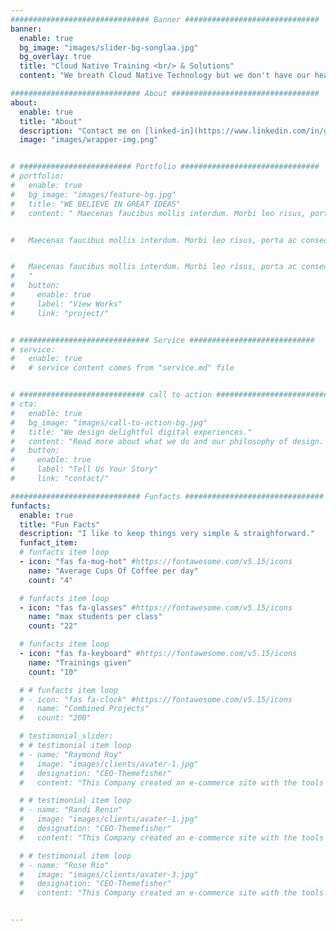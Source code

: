 ```yaml
---
############################### Banner ##############################
banner:
  enable: true
  bg_image: "images/slider-bg-songlaa.jpg"
  bg_overlay: true
  title: "Cloud Native Training <br/> & Solutions"
  content: "We breath Cloud Native Technology but we don't have our heads in the sky. We love to pass on our knowledge."

############################# About #################################
about:
  enable: true
  title: "About"
  description: "Contact me on [linked-in](https://www.linkedin.com/in/gabriel-graf-6b6446319) to discuss if you have training needs for Kubernetes, Kubernetes Security & other Cloud Native Technologies."
  image: "images/wrapper-img.png"


# ######################### Portfolio ###############################
# portfolio:
#   enable: true
#   bg_image: "images/feature-bg.jpg"
#   title: "WE BELIEVE IN GREAT IDEAS"
#   content: " Maecenas faucibus mollis interdum. Morbi leo risus, porta ac consectetur ac, vestibulum at eros. Fusce dapibus, tellus ac cursus commodo, tortor mauris condimentum nibh, ut fermentum massa justo sit amet risus.


#   Maecenas faucibus mollis interdum. Morbi leo risus, porta ac consectetur ac, vestibulum at eros. Fusce dapibus, tellus ac cursus commodo, tortor mauris condimentum nibh, ut fermentum massa justo sit amet risus.


#   Maecenas faucibus mollis interdum. Morbi leo risus, porta ac consectetur ac, vestibulum at eros. Fusce dapibus, tellus ac cursus commodo, tortor mauris condimentum nibh, ut fermentum massa justo sit amet risus.
#   "
#   button:
#     enable: true
#     label: "View Works"
#     link: "project/"


# ############################# Service ############################
# service:
#   enable: true
#   # service content comes from "service.md" file


# ############################ call to action ###########################
# cta:
#   enable: true
#   bg_image: "images/call-to-action-bg.jpg"
#   title: "We design delightful digital experiences."
#   content: "Read more about what we do and our philosophy of design. Judge for yourself The work and results <br> we’ve achieved for other clients, and meet our highly experienced Team who just love to design."
#   button:
#     enable: true
#     label: "Tell Us Your Story"
#     link: "contact/"

############################# Funfacts ###############################
funfacts:
  enable: true
  title: "Fun Facts"
  description: "I like to keep things very simple & straighforward."
  funfact_item:
  # funfacts item loop
  - icon: "fas fa-mug-hot" #https://fontawesome.com/v5.15/icons
    name: "Average Cups Of Coffee per day"
    count: "4"

  # funfacts item loop
  - icon: "fas fa-glasses" #https://fontawesome.com/v5.15/icons
    name: "max students per class"
    count: "22"

  # funfacts item loop
  - icon: "fas fa-keyboard" #https://fontawesome.com/v5.15/icons
    name: "Trainings given"
    count: "10"

  # # funfacts item loop
  # - icon: "fas fa-clock" #https://fontawesome.com/v5.15/icons
  #   name: "Combined Projects"
  #   count: "200"

  # testimonial_slider:
  # # testimonial item loop
  # - name: "Raymond Roy"
  #   image: "images/clients/avater-1.jpg"
  #   designation: "CEO-Themefisher"
  #   content: "This Company created an e-commerce site with the tools to make our business a success, with innovative ideas we feel that our site has unique elements that make us stand out from the crowd."

  # # testimonial item loop
  # - name: "Randi Renin"
  #   image: "images/clients/avater-1.jpg"
  #   designation: "CEO-Themefisher"
  #   content: "This Company created an e-commerce site with the tools to make our business a success, with innovative ideas we feel that our site has unique elements that make us stand out from the crowd."

  # # testimonial item loop
  # - name: "Rose Rio"
  #   image: "images/clients/avater-3.jpg"
  #   designation: "CEO-Themefisher"
  #   content: "This Company created an e-commerce site with the tools to make our business a success, with innovative ideas we feel that our site has unique elements that make us stand out from the crowd."


---
```

